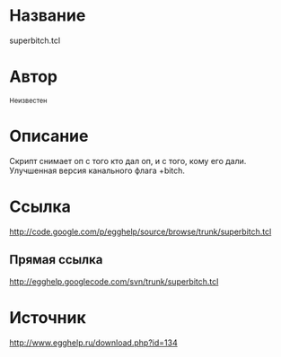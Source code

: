 # Название #
superbitch.tcl


# Автор #
<sup>Неизвестен</sup>


# Описание #
Скрипт снимает оп с того кто дал оп, и с того, кому его дали. Улучшенная версия канального флага +bitch.


# Ссылка #
http://code.google.com/p/egghelp/source/browse/trunk/superbitch.tcl

## Прямая ссылка ##
http://egghelp.googlecode.com/svn/trunk/superbitch.tcl


# Источник #
http://www.egghelp.ru/download.php?id=134

